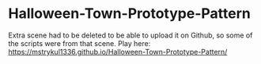 # Halloween-Town-Prototype-Pattern
Extra scene had to be deleted to be able to upload it on Github, so some of the scripts were from that scene.
Play here: https://mstrykul1336.github.io/Halloween-Town-Prototype-Pattern/

